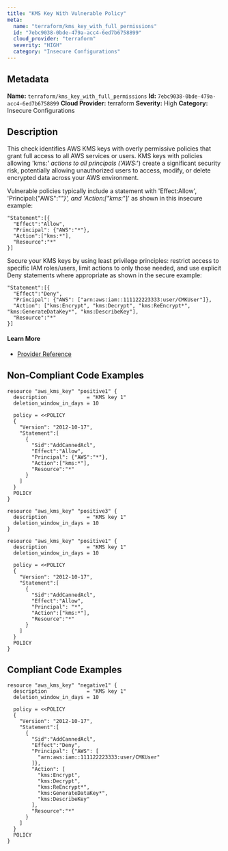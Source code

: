 ```yaml
---
title: "KMS Key With Vulnerable Policy"
meta:
  name: "terraform/kms_key_with_full_permissions"
  id: "7ebc9038-0bde-479a-acc4-6ed7b6758899"
  cloud_provider: "terraform"
  severity: "HIGH"
  category: "Insecure Configurations"
---
```

## Metadata
**Name:** `terraform/kms_key_with_full_permissions`
**Id:** `7ebc9038-0bde-479a-acc4-6ed7b6758899`
**Cloud Provider:** terraform
**Severity:** High
**Category:** Insecure Configurations
## Description
This check identifies AWS KMS keys with overly permissive policies that grant full access to all AWS services or users. KMS keys with policies allowing 'kms:*' actions to all principals ('AWS:*') create a significant security risk, potentially allowing unauthorized users to access, modify, or delete encrypted data across your AWS environment.

Vulnerable policies typically include a statement with 'Effect:Allow', 'Principal:{"AWS":"*"}', and 'Action:["kms:*"]' as shown in this insecure example:
```
"Statement":[{
  "Effect":"Allow",
  "Principal": {"AWS":"*"},
  "Action":["kms:*"],
  "Resource":"*"
}]
```

Secure your KMS keys by using least privilege principles: restrict access to specific IAM roles/users, limit actions to only those needed, and use explicit Deny statements where appropriate as shown in the secure example:
```
"Statement":[{
  "Effect":"Deny",
  "Principal": {"AWS": ["arn:aws:iam::111122223333:user/CMKUser"]},
  "Action": ["kms:Encrypt", "kms:Decrypt", "kms:ReEncrypt*", "kms:GenerateDataKey*", "kms:DescribeKey"],
  "Resource":"*"
}]
```

#### Learn More

 - [Provider Reference](https://registry.terraform.io/providers/hashicorp/aws/latest/docs/resources/kms_key)

## Non-Compliant Code Examples
```aws
resource "aws_kms_key" "positive1" {
  description             = "KMS key 1"
  deletion_window_in_days = 10

  policy = <<POLICY
  {
    "Version": "2012-10-17",
    "Statement":[
      {
        "Sid":"AddCannedAcl",
        "Effect":"Allow",
        "Principal": {"AWS":"*"},
        "Action":["kms:*"],
        "Resource":"*"
      }
    ]
  }
  POLICY
}
```

```aws
resource "aws_kms_key" "positive3" {
  description             = "KMS key 1"
  deletion_window_in_days = 10
}

```

```aws
resource "aws_kms_key" "positive1" {
  description             = "KMS key 1"
  deletion_window_in_days = 10

  policy = <<POLICY
  {
    "Version": "2012-10-17",
    "Statement":[
      {
        "Sid":"AddCannedAcl",
        "Effect":"Allow",
        "Principal": "*",
        "Action":["kms:*"],
        "Resource":"*"
      }
    ]
  }
  POLICY
}

```

## Compliant Code Examples
```aws
resource "aws_kms_key" "negative1" {
  description             = "KMS key 1"
  deletion_window_in_days = 10

  policy = <<POLICY
  {
    "Version": "2012-10-17",
    "Statement":[
      {
        "Sid":"AddCannedAcl",
        "Effect":"Deny",
        "Principal": {"AWS": [
          "arn:aws:iam::111122223333:user/CMKUser"
        ]},
        "Action": [
          "kms:Encrypt",
          "kms:Decrypt",
          "kms:ReEncrypt*",
          "kms:GenerateDataKey*",
          "kms:DescribeKey"
        ],
        "Resource":"*"
      }
    ]
  }
  POLICY
}


```